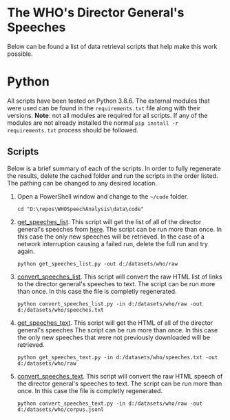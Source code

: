 # The WHO's Director General's Speeches

Below can be found a list of data retrieval scripts that help make this work possible.
# Python

All scripts have been tested on Python 3.8.6.
The external modules that were used can be found in the `requirements.txt` file along with their versions.
**Note**: not all modules are required for all scripts.
If any of the modules are not already installed the normal `pip install -r requirements.txt` process should be followed.

## Scripts

Below is a brief summary of each of the scripts.
In order to fully regenerate the results, delete the cached folder and run the scripts in the order listed.
The pathing can be changed to any desired location.

1. Open a PowerShell window and change to the `~/code` folder.
   ```{ps1}
   cd "D:\repos\WHOSpeechAnalysis\data\code"
   ```
2. [get_speeches_list](./code/get_speeches_list.py).
   This script will get the list of all of the director general's speeches from [here](https://www.who.int/director-general/speeches).
   The script can be run more than once.
   In this case the only new speeches will be retrieved.
   In the case of a network interruption causing a failed run, delete the full run and try again.
   ```{ps1}
   python get_speeches_list.py -out d:/datasets/who/raw
   ```
3. [convert_speeches_list](./code/convert_speeches_list.py).
   This script will convert the raw HTML list of links to the director general's speeches to text.
   The script can be run more than once.
   In this case the file is completly regenerated.
   ```{ps1}
   python convert_speeches_list.py -in d:/datasets/who/raw -out d:/datasets/who/speeches.txt
   ```
4. [get_speeches_text](./code/get_speeches_text.py).
   This script will get the HTML of all of the director general's speeches
   The script can be run more than once.
   In this case the only new speeches that were not previously downloaded will be retrieved.
   ```{ps1}
   python get_speeches_text.py -in d:/datasets/who/speeches.txt -out d:/datasets/who/raw
   ```
5. [convert_speeches_text](./code/convert_speeches_text.py).
   This script will convert the raw HTML speech of the director general's speeches to text.
   The script can be run more than once.
   In this case the file is completly regenerated.
   ```{ps1}
   python convert_speeches_text.py -in d:/datasets/who/raw -out d:/datasets/who/corpus.jsonl
   ```
